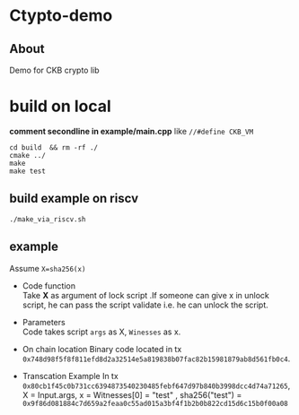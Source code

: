 # Ctypto-demo

## About 
Demo for CKB crypto lib


# build on local

**comment secondline in example/main.cpp**
like `//#define CKB_VM`

```
cd build  && rm -rf ./
cmake ../
make
make test
```

## build example on riscv

```
./make_via_riscv.sh
```

## example

Assume `X=sha256(x)`  

- Code function  
    Take __X__ as argument of lock script .If someone can give x in unlock script, he can pass the script validate i.e. he can unlock the script.

- Parameters  
    Code takes script `args` as X, `Winesses` as x.

- On chain location
    Binary code located in tx `0x748d98f5f8f811efd8d2a32514e5a819838b07fac82b15981879ab8d561fb0c4`.  

- Transcation Example
    In tx `0x80cb1f45c0b731cc6394873540230485febf647d97b840b3998dcc4d74a71265`, 
    X = Input.args, x = Witnesses[0] = "test" ,
    sha256("test") = `0x9f86d081884c7d659a2feaa0c55ad015a3bf4f1b2b0b822cd15d6c15b0f00a08`
